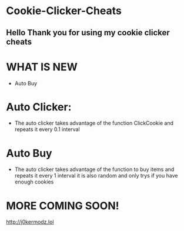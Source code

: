# Cookie-Clicker-Cheats
## Hello Thank you for using my cookie clicker cheats

# WHAT IS NEW
- Auto Buy

# Auto Clicker:
- The auto clicker takes advantage of the function ClickCookie and repeats it every 0.1 interval

# Auto Buy
- The auto clicker takes advantage of the function to buy items and repeats it every 1 interval it is also random and only trys if you have enough cookies

# MORE COMING SOON!
http://j0kermodz.lol
